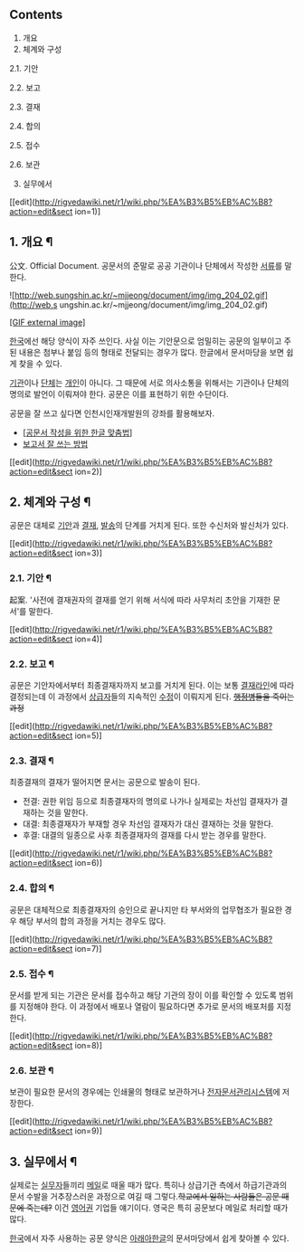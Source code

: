 ## Contents

    

1. 개요 
2. 체계와 구성 
    

2.1. 기안

2.2. 보고

2.3. 결재

2.4. 합의

2.5. 접수

2.6. 보관

3. 실무에서 

[[edit](http://rigvedawiki.net/r1/wiki.php/%EA%B3%B5%EB%AC%B8?action=edit&sect
ion=1)]

## 1. 개요 ¶

公文. Official Document. 공문서의 준말로 공공 기관이나 단체에서 작성한
[서류](%EC%84%9C%EB%A5%98.md)를 말한다.  

![http://web.sungshin.ac.kr/~mjjeong/document/img/img_204_02.gif](http://web.s
ungshin.ac.kr/~mjjeong/document/img/img_204_02.gif)

[[GIF external
image]](http://web.sungshin.ac.kr/~mjjeong/document/img/img_204_02.gif)

  
[한국](%ED%95%9C%EA%B5%AD.md)에선 해당 양식이 자주 쓰인다. 사실 이는 기안문으로 엄밀히는 공문의 일부이고 주된
내용은 첨부나 붙임 등의 형태로 전달되는 경우가 많다. 한글에서 문서마당을 보면 쉽게 찾을 수 있다.

  

[기관](%EA%B8%B0%EA%B4%80.md)이나 [단체](%EB%8B%A8%EC%B2%B4.md)는
[개인](%EA%B0%9C%EC%9D%B8.md)이 아니다. 그 때문에 서로 의사소통을 위해서는 기관이나 단체의 명의로 발언이 이뤄져야
한다. 공문은 이를 표현하기 위한 수단이다.

  

공문을 잘 쓰고 싶다면 인천시인재개발원의 강좌를 활용해보자.  

  * [[공문서 작성을 위한 한글 맞춤법](http://hrd.incheon.go.kr/homepage/support.do?mode=opencourseview&subj=NUY0000064&subjnm=%EC%82%AC%EC%9D%B4%EB%B2%84%20-%20%EA%B3%B5%EB%AC%B8%EC%84%9C%20%EC%9E%91%EC%84%B1%EC%9D%84%20%EC%9C%84%ED%95%9C%20%ED%95%9C%EA%B8%80%EB%A7%9E%EC%B6%A4%EB%B2%95)]
  * [보고서 잘 쓰는 방법](http://hrd.incheon.go.kr/homepage/support.do?mode=opencourseview&subj=NUY0000133&subjnm=%EC%82%AC%EC%9D%B4%EB%B2%84%20-%20%EB%B3%B4%EA%B3%A0%EC%84%9C%20%EC%9E%98%EC%93%B0%EB%8A%94%20%EB%B0%A9%EB%B2%95)  

[[edit](http://rigvedawiki.net/r1/wiki.php/%EA%B3%B5%EB%AC%B8?action=edit&sect
ion=2)]

## 2. 체계와 구성 ¶

공문은 대체로 [기안](%EA%B8%B0%EC%95%88.md)과 [결재](%EA%B2%B0%EC%9E%AC.md),
[발송](%EB%B0%9C%EC%86%A1.md)의 단계를 거치게 된다. 또한 수신처와 발신처가 있다.

[[edit](http://rigvedawiki.net/r1/wiki.php/%EA%B3%B5%EB%AC%B8?action=edit&sect
ion=3)]

### 2.1. 기안 ¶

起案. '사전에 결재권자의 결재를 얻기 위해 서식에 따라 사무처리 초안을 기재한 문서'를 말한다.

[[edit](http://rigvedawiki.net/r1/wiki.php/%EA%B3%B5%EB%AC%B8?action=edit&sect
ion=4)]

### 2.2. 보고 ¶

공문은 기안자에서부터 최종결재자까지 보고를 거치게 된다. 이는 보통
[결재라인](%EA%B2%B0%EC%9E%AC%EB%9D%BC%EC%9D%B8.md)에 따라 결정되는데 이 과정에서
[상급자](%EC%83%81%EA%B8%89%EC%9E%90.md)들의 지속적인
[수정](%EC%88%98%EC%A0%95.md)이 이뤄지게 된다.
<del>[행정병](%ED%96%89%EC%A0%95%EB%B3%91.md)들을 죽이는 과정</del>

[[edit](http://rigvedawiki.net/r1/wiki.php/%EA%B3%B5%EB%AC%B8?action=edit&sect
ion=5)]

### 2.3. 결재 ¶

최종결재의 결재가 떨어지면 문서는 공문으로 발송이 된다.  

  * 전결: 권한 위임 등으로 최종결재자의 명의로 나가나 실제로는 차선임 결재자가 결재하는 것을 말한다.
  * 대결: 최종결재자가 부재할 경우 차선임 결재자가 대신 결재하는 것을 말한다.
  * 후결: 대결의 일종으로 사후 최종결재자의 결재를 다시 받는 경우를 말한다.

[[edit](http://rigvedawiki.net/r1/wiki.php/%EA%B3%B5%EB%AC%B8?action=edit&sect
ion=6)]

### 2.4. 합의 ¶

공문은 대체적으로 최종결재자의 승인으로 끝나지만 타 부서와의 업무협조가 필요한 경우 해당 부서의 합의 과정을 거치는 경우도 많다.

[[edit](http://rigvedawiki.net/r1/wiki.php/%EA%B3%B5%EB%AC%B8?action=edit&sect
ion=7)]

### 2.5. 접수 ¶

문서를 받게 되는 기관은 문서를 접수하고 해당 기관의 장이 이를 확인할 수 있도록 범위를 지정해야 한다. 이 과정에서 배포나 열람이
필요하다면 추가로 문서의 배포처를 지정한다.

[[edit](http://rigvedawiki.net/r1/wiki.php/%EA%B3%B5%EB%AC%B8?action=edit&sect
ion=8)]

### 2.6. 보관 ¶

보관이 필요한 문서의 경우에는 인쇄물의 형태로 보관하거나
[전자문서관리시스템](%EC%A0%84%EC%9E%90%EB%AC%B8%EC%84%9C.md)에 저장한다.

[[edit](http://rigvedawiki.net/r1/wiki.php/%EA%B3%B5%EB%AC%B8?action=edit&sect
ion=9)]

## 3. 실무에서 ¶

실제로는 [실무자](%EC%8B%A4%EB%AC%B4%EC%9E%90.md)들끼리
[메일](%EB%A9%94%EC%9D%BC.md)로 때울 때가 많다. 특히나 상급기관 측에서 하급기관과의 문서 수발을 거추장스러운
과정으로 여길 때 그렇다.<del>학교에서 일하는 사람들은 공문 때문에 죽는데?</del> 이건
[영어권](%EC%98%81%EC%96%B4%EA%B6%8C.md) 기업들 얘기이다. 영국은 특히 공문보다 메일로 처리할 때가 많다.

  

[한국](%ED%95%9C%EA%B5%AD.md)에서 자주 사용하는 공문 양식은 [아래아한글](%EC%95%84%EB%9E%98%EC%95%84%20%ED%95%9C%EA%B8%80.md)의 문서마당에서 쉽게 찾아볼 수
있다.

